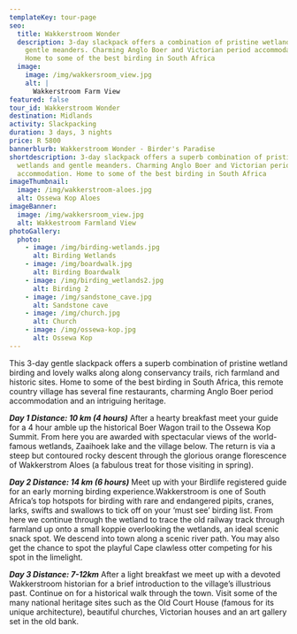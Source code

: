 ```yaml
---
templateKey: tour-page
seo:
  title: Wakkerstroom Wonder
  description: 3-day slackpack offers a combination of pristine wetlands and
    gentle meanders. Charming Anglo Boer and Victorian period accommodation.
    Home to some of the best birding in South Africa
  image:
    image: /img/wakkersroom_view.jpg
    alt: |
      Wakkerstroom Farm View
featured: false
tour_id: Wakkerstroom Wonder
destination: Midlands
activity: Slackpacking
duration: 3 days, 3 nights
price: R 5800
bannerblurb: Wakkerstroom Wonder - Birder's Paradise
shortdescription: 3-day slackpack offers a superb combination of pristine
  wetlands and gentle meanders. Charming Anglo Boer and Victorian period
  accommodation. Home to some of the best birding in South Africa
imageThumbnail:
  image: /img/wakkerstroom-aloes.jpg
  alt: Ossewa Kop Aloes
imageBanner:
  image: /img/wakkersroom_view.jpg
  alt: Wakkestroom Farmland View
photoGallery:
  photo:
    - image: /img/birding-wetlands.jpg
      alt: Birding Wetlands
    - image: /img/boardwalk.jpg
      alt: Birding Boardwalk
    - image: /img/birding_wetlands2.jpg
      alt: Birding 2
    - image: /img/sandstone_cave.jpg
      alt: Sandstone cave
    - image: /img/church.jpg
      alt: Church
    - image: /img/ossewa-kop.jpg
      alt: Ossewa Kop
---
```


This 3-day gentle slackpack offers a superb combination of pristine wetland birding and lovely walks along along conservancy trails, rich farmland and historic sites. Home to some of the best birding in South Africa, this remote country village has several fine restaurants, charming Anglo Boer period accommodation and an intriguing heritage.

**_Day 1 Distance: 10 km (4 hours)_**
After a hearty breakfast meet your guide for a 4 hour amble up the historical Boer Wagon trail to the Ossewa Kop Summit. From here you are awarded with spectacular views of the world-famous wetlands, Zaaihoek lake and the village below. The return is via a steep but contoured rocky descent through the glorious orange florescence of Wakkerstrom Aloes (a fabulous treat for those visiting in spring).

**_Day 2 Distance: 14 km (6 hours)_**
Meet up with your Birdlife registered guide for an early morning birding experience.Wakkerstroom is one of South Africa’s top hotspots for birding with rare and endangered pipits, cranes, larks, swifts and swallows to tick off on your ‘must see’ birding list. From here we continue through the wetland to trace the old railway track through farmland up onto a small koppie overlooking the wetlands, an ideal scenic snack spot. We descend into town along a scenic river path. You may also get the chance to spot the playful Cape clawless otter competing for his spot in the limelight.

**_Day 3 Distance: 7-12km_**
After a light breakfast we meet up with a devoted Wakkerstroom historian for a brief introduction to the village’s illustrious past. Continue on for a historical walk through the town. Visit some of the many national heritage sites such as the Old Court House (famous for its unique architecture), beautiful churches, Victorian houses and an art gallery set in the old bank.
